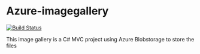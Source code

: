 # Azure-imagegallery

[![Build Status](https://travis-ci.org/BerendWouters/Azure-imagegallery.svg?branch=master)](https://travis-ci.org/BerendWouters/Azure-imagegallery)

This image gallery is a C# MVC project using Azure Blobstorage to store the files